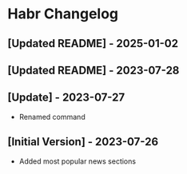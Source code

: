# Habr Changelog

## [Updated README] - 2025-01-02

## [Updated README] - 2023-07-28

## [Update] - 2023-07-27

- Renamed command

## [Initial Version] - 2023-07-26

- Added most popular news sections
